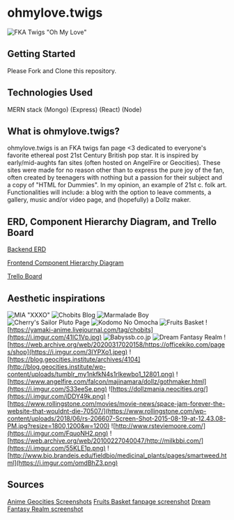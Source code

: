 # ohmylove.twigs
![FKA Twigs "Oh My Love"](https://ourculturemag.com/wp-content/uploads/2022/04/fka-twigs-oh-my-love-e1650443533457.jpg)
## Getting Started
Please Fork and Clone this repository.
## Technologies Used
MERN stack
(Mongo)
(Express)
(React)
(Node)
## What is ohmylove.twigs?
ohmylove.twigs is an FKA twigs fan page <3 dedicated to everyone's favorite ethereal post 21st Century British pop star. It is inspired by early/mid-aughts fan sites (often hosted on AngelFire or Geocities). These sites were made for no reason other than to express the pure joy of the fan, often created by teenagers with nothing but a passion for their subject and a copy of "HTML for Dummies". In my opinion, an example of 21st c. folk art.
Functionalities will include: a blog with the option to leave comments, a gallery, music and/or video page, and (hopefully) a Dollz maker.
## ERD, Component Hierarchy Diagram, and Trello Board
[Backend ERD](https://lucid.app/lucidchart/d7396ff7-9e4c-4a92-af7e-645aeba4ee45/edit?invitationId=inv_c7041a1c-dc69-484d-80b4-2c61da23629f)

[Frontend Component Hierarchy Diagram](https://lucid.app/lucidchart/5ba3e554-0885-492a-b7b3-ccb35ca3613c/edit?invitationId=inv_913e0d6e-e6fc-41a6-8b13-b565e0760308)

[Trello Board](https://lucid.app/lucidchart/5ba3e554-0885-492a-b7b3-ccb35ca3613c/edit?invitationId=inv_913e0d6e-e6fc-41a6-8b13-b565e0760308)
## Aesthetic inspirations
![MIA "XXXO"](https://www.normanrecords.com/artwork/medium/6/120256-mia-xxxo.jpg)
![Chobits Blog](https://i.imgur.com/iU4OTqc.jpg)
![Marmalade Boy](https://64.media.tumblr.com/eb115938fbaff035dacdef051e760d00/9ec6df2a33bc60ec-bc/s1280x1920/84fec62e3a9a33cc883cd57e17249ba8a20e57cf.png)
![Cherry's Sailor Pluto Page](https://64.media.tumblr.com/466e3a56cc2e8810c419828503d22c75/9ec6df2a33bc60ec-5e/s1280x1920/00ed49d835a2f8faee240bf18114f22651889ec5.gifv)
![Kodomo No Omocha](https://64.media.tumblr.com/586eb83540f64bacde14faa71be633d3/9ec6df2a33bc60ec-e4/s1280x1920/c6570304a3c3a632c0a554cd39401dd2cd387a6b.png)
![Fruits Basket](https://computerhistory.org/wp-content/uploads/2019/08/deleted-cities-anime-542x406.jpg)
![https://yamaki-anime.livejournal.com/tag/chobits](https://i.imgur.com/41IC1Vp.jpg)
![Babyssb.co.jp](https://i.imgur.com/M53xXZ9.png)
![Dream Fantasy Realm](https://motherboard-images.vice.com/content-images/contentimage/24811/1440083601795293.jpg?resize=1600:*)
![https://web.archive.org/web/20200317020158/https://officekiko.com/pages/shop](https://i.imgur.com/3IYPXo1.jpeg)
![https://blog.geocities.institute/archives/4104](http://blog.geocities.institute/wp-content/uploads/tumblr_my1nkfkN4s1rlkewbo1_12801.png)
![https://www.angelfire.com/falcon/majinamara/dollz/gothmaker.html](https://i.imgur.com/S33eeSe.png)
![https://dollzmania.neocities.org/](https://i.imgur.com/iDDY49k.png)
![https://www.rollingstone.com/movies/movie-news/space-jam-forever-the-website-that-wouldnt-die-70507/](https://www.rollingstone.com/wp-content/uploads/2018/06/rs-206607-Screen-Shot-2015-08-19-at-12.43.08-PM.jpg?resize=1800,1200&w=1200)
![http://www.rsteviemoore.com/](https://i.imgur.com/FquoNH2.png)
![https://web.archive.org/web/20100227040047/http://milkbbi.com/](https://i.imgur.com/55KLE1p.png)
![http://www.bio.brandeis.edu/fieldbio/medicinal_plants/pages/smartweed.html](https://i.imgur.com/omdBhZ3.png)

## Sources
[Anime Geocities Screenshots](https://gloomypanties.tumblr.com/post/189890593022/anime-themed-geocities-x)
[Fruits Basket fanpage screenshot](https://computerhistory.org/blog/a-tale-of-deleted-cities/)
[Dream Fantasy Realm screenshot](https://www.vice.com/en/article/xywb57/beat-your-eyeballs-to-death-with-this-majestic-geocities-tribute)